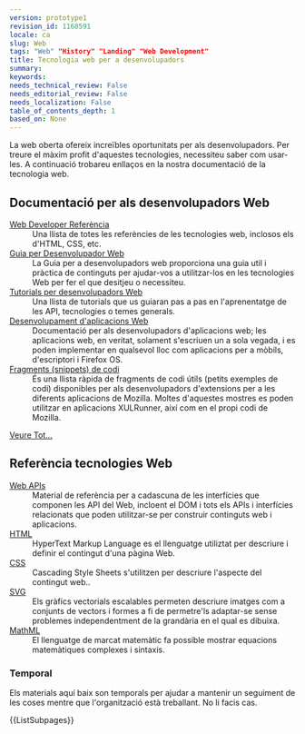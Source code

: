 ```yaml
---
version: prototype1
revision_id: 1168591
locale: ca
slug: Web
tags: "Web" "History" "Landing" "Web Development"
title: Tecnologia web per a desenvolupadors
summary: 
keywords: 
needs_technical_review: False
needs_editorial_review: False
needs_localization: False
table_of_contents_depth: 1
based_on: None
---
```

<p>La web oberta ofereix increïbles oportunitats per als desenvolupadors. Per treure el màxim profit d'aquestes tecnologies, necessiteu saber com usar-les. A continuació trobareu enllaços en la nostra documentació de la tecnologia web.</p>

<div class="row topicpage-table">
<div class="section">
<h2 class="Documentation" id="Docs_for_add-on_developers" name="Docs_for_add-on_developers">Documentació per als desenvolupadors Web</h2>

<dl>
 <dt><a href="/en-US/docs/Web/Reference">Web Developer Referència</a></dt>
 <dd>Una llista de totes les referències de les tecnologies web, inclosos els d'HTML, CSS, etc.</dd>
 <dt><a href="/en-US/docs/Web/Guide">Guia per Desenvolupador Web</a></dt>
 <dd>La Guia per a desenvolupadors web proporciona una guia util i pràctica de continguts per ajudar-vos a utilitzar-los en les tecnologies Web per fer el que desitjeu o necessiteu.</dd>
 <dt><a href="/en-US/docs/Web/Tutorials">Tutorials per desenvolupadors Web</a></dt>
 <dd>Una llista de tutorials que us guiaran pas a pas en l'aprenentatge de les API, tecnologies o temes generals.</dd>
 <dt><a href="/en-US/docs/Web/Apps">Desenvolupament d'aplicacions Web</a></dt>
 <dd>Documentació per als desenvolupadors d'aplicacions web; les aplicacions web, en veritat, solament s'escriuen un a sola vegada, i es poden implementar en qualsevol lloc com aplicacions per a mòbils, d'escriptori i Firefox OS.</dd>
 <dt><a href="/en-US/docs/Code_snippets">Fragments (snippets) de codi</a></dt>
 <dd>És una llista ràpida de fragments de codi útils (petits exemples de codi) disponibles per als desenvolupadors d'extensions per a les diferents aplicacions de Mozilla. Moltes d'aquestes mostres es poden utilitzar en aplicacions XULRunner, així com en el propi codi de Mozilla.</dd>
</dl>

<p><span class="alllinks"><a href="/en-US/docs/tag/Web">Veure Tot...</a></span></p>
</div>

<div class="section">
<h2 class="Documentation" id="Docs_for_add-on_developers" name="Docs_for_add-on_developers">Referència tecnologies Web</h2>

<dl>
 <dt><a href="/en-US/docs/Web/API">Web APIs</a></dt>
 <dd>Material de referència per a cadascuna de les interfícies que componen les API del Web, incloent el DOM i tots els APIs i interfícies relacionats que poden utilitzar-se per construir continguts web i aplicacions.</dd>
 <dt><a href="/en-US/docs/Web/HTML">HTML</a></dt>
 <dd>HyperText Markup Language es el llenguatge utiliztat per descriure i definir el contingut d'una pàgina Web.</dd>
 <dt><a href="/en-US/docs/Web/CSS">CSS</a></dt>
 <dd>Cascading Style Sheets s'utilitzen per descriure l'aspecte del contingut web..</dd>
 <dt><a href="/en-US/docs/SVG">SVG</a></dt>
 <dd>Els gràfics vectorials escalables permeten descriure imatges com a conjunts de vectors i formes a fi de permetre'ls adaptar-se sense problemes independentment de la grandària en el qual es dibuixa.</dd>
 <dt><a href="/en-US/docs/Web/MathML">MathML</a></dt>
 <dd>El llenguatge de marcat matemàtic fa possible mostrar equacions matemàtiques complexes i sintaxis.</dd>
</dl>
</div>
</div>

<h3 id="Temporary" name="Temporary">Temporal</h3>

<p>Els materials aquí baix son temporals per ajudar a mantenir un seguiment de les coses mentre que l'organització està treballant. No li facis cas.</p>

<div>{{ListSubpages}}</div>


